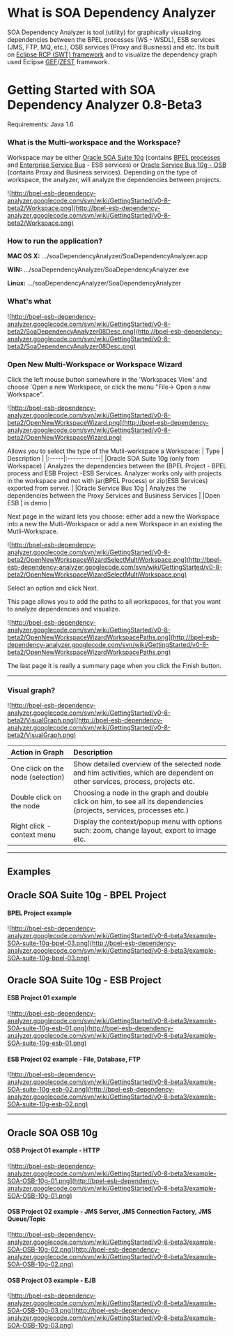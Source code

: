 # What is SOA Dependency Analyzer #

SOA Dependency Analyzer is tool (utility) for graphically visualizing dependencies between the BPEL processes (WS - WSDL), ESB services (JMS, FTP, MQ, etc.), OSB services (Proxy and Business) and etc.
Its built on [Eclipse RCP (SWT) framework](http://wiki.eclipse.org/index.php/Rich_Client_Platform) and to visualize the dependency graph used Eclipse [GEF](http://www.eclipse.org/gef/)/[ZEST](http://www.eclipse.org/gef/zest/) framework.


# Getting Started with SOA Dependency Analyzer 0.8-Beta3 #

Requirements: Java 1.6

### What is the Multi-workspace and the Workspace? ###

Workspace may be either [Oracle SOA Suite 10g](http://www.oracle.com/technetwork/middleware/soasuite/downloads/downloads-085394.html#10g)
(contains [BPEL processes](http://en.wikipedia.org/wiki/Business_Process_Execution_Language) and [Enterprise Service Bus](http://en.wikipedia.org/wiki/Enterprise_service_bus) - ESB services) or
[Oracle Service Bus 10g - OSB](http://download.oracle.com/docs/cd/E13159_01/osb/docs10gr3/) (contains Proxy and Business services).
Depending on the type of workspace, the analyzer, will analyze the dependencies between projects.


![http://bpel-esb-dependency-analyzer.googlecode.com/svn/wiki/GettingStarted/v0-8-beta2/Workspace.png](http://bpel-esb-dependency-analyzer.googlecode.com/svn/wiki/GettingStarted/v0-8-beta2/Workspace.png)


### How to run the application? ###

**MAC OS X:**
.../soaDependencyAnalyzer/SoaDependencyAnalyzer.app

**WIN:**
.../soaDependencyAnalyzer/SoaDependencyAnalyzer.exe

**Linux:**
.../soaDependencyAnalyzer/SoaDependencyAnalyzer


### What's what ###

![http://bpel-esb-dependency-analyzer.googlecode.com/svn/wiki/GettingStarted/v0-8-beta2/SoaDependencyAnalyzer08Desc.png](http://bpel-esb-dependency-analyzer.googlecode.com/svn/wiki/GettingStarted/v0-8-beta2/SoaDependencyAnalyzer08Desc.png)

### Open New Multi-Workspace or Workspace Wizard ###

Click the left mouse button somewhere in the 'Workspaces View' and choose 'Open a new Workspace, or click the menu "File-> Open a new Workspace".

![http://bpel-esb-dependency-analyzer.googlecode.com/svn/wiki/GettingStarted/v0-8-beta2/OpenNewWorkspaceWizard.png](http://bpel-esb-dependency-analyzer.googlecode.com/svn/wiki/GettingStarted/v0-8-beta2/OpenNewWorkspaceWizard.png)


Allows you to select the type of the Mutli-workspace a Workspace:
| Type | Description |
|:-----|:------------|
|Oracle SOA Suite 10g (only from Workspace) | Analyzes the dependencies between the (BPEL Project - BPEL process and ESB Project -ESB Services.  Analyzer works only with projects in the workspace and not with jar(BPEL Process) or zip(ESB Services) exported from server. |
|Oracle Service Bus 10g | Analyzes the dependencies between the Proxy Services and Business Services |
|Open ESB | is demo |


Next page in the wizard lets you choose: either add a new the Workspace into a new the Mutli-Workspace or add a new Workspace in an existing the Mutli-Workspace.

![http://bpel-esb-dependency-analyzer.googlecode.com/svn/wiki/GettingStarted/v0-8-beta2/OpenNewWorkspaceWizardSelectMultiWorkspace.png](http://bpel-esb-dependency-analyzer.googlecode.com/svn/wiki/GettingStarted/v0-8-beta2/OpenNewWorkspaceWizardSelectMultiWorkspace.png)

Select an option and click Next.

This page allows you to add the paths to all workspaces, for that you want to analyze dependencies and visualize.

![http://bpel-esb-dependency-analyzer.googlecode.com/svn/wiki/GettingStarted/v0-8-beta2/OpenNewWorkspaceWizardWorkspacePaths.png](http://bpel-esb-dependency-analyzer.googlecode.com/svn/wiki/GettingStarted/v0-8-beta2/OpenNewWorkspaceWizardWorkspacePaths.png)

The last page it is really a summary page when you click the Finish button.


---


### Visual graph? ###

![http://bpel-esb-dependency-analyzer.googlecode.com/svn/wiki/GettingStarted/v0-8-beta2/VisualGraph.png](http://bpel-esb-dependency-analyzer.googlecode.com/svn/wiki/GettingStarted/v0-8-beta2/VisualGraph.png)

| Action in Graph | Description |
|:----------------|:------------|
| One click on the node (selection) | Show detailed overview of the selected node and him activities, which are dependent on other services, process, projects etc. |
| Double click on the node | Choosing a node in the graph and double click on him, to see all its dependencies (projects, services, processes etc.) |
| Right click - context menu | Display the context/popup menu with options such: zoom, change layout, export to image etc.|



---

## Examples ##

## Oracle SOA Suite 10g - BPEL Project ##

#### BPEL Project example ####
![http://bpel-esb-dependency-analyzer.googlecode.com/svn/wiki/GettingStarted/v0-8-beta3/example-SOA-suite-10g-bpel-03.png](http://bpel-esb-dependency-analyzer.googlecode.com/svn/wiki/GettingStarted/v0-8-beta3/example-SOA-suite-10g-bpel-03.png)

## Oracle SOA Suite 10g - ESB Project ##

#### ESB Project 01 example ####
![http://bpel-esb-dependency-analyzer.googlecode.com/svn/wiki/GettingStarted/v0-8-beta3/example-SOA-suite-10g-esb-01.png](http://bpel-esb-dependency-analyzer.googlecode.com/svn/wiki/GettingStarted/v0-8-beta3/example-SOA-suite-10g-esb-01.png)

#### ESB Project 02 example - File, Database, FTP ####
![http://bpel-esb-dependency-analyzer.googlecode.com/svn/wiki/GettingStarted/v0-8-beta3/example-SOA-suite-10g-esb-02.png](http://bpel-esb-dependency-analyzer.googlecode.com/svn/wiki/GettingStarted/v0-8-beta3/example-SOA-suite-10g-esb-02.png)


---


## Oracle SOA OSB 10g ##

#### OSB Project 01 example - HTTP ####
![http://bpel-esb-dependency-analyzer.googlecode.com/svn/wiki/GettingStarted/v0-8-beta3/example-SOA-OSB-10g-01.png](http://bpel-esb-dependency-analyzer.googlecode.com/svn/wiki/GettingStarted/v0-8-beta3/example-SOA-OSB-10g-01.png)

#### OSB Project 02 example - JMS Server, JMS Connection Factory, JMS Queue/Topic ####
![http://bpel-esb-dependency-analyzer.googlecode.com/svn/wiki/GettingStarted/v0-8-beta3/example-SOA-OSB-10g-02.png](http://bpel-esb-dependency-analyzer.googlecode.com/svn/wiki/GettingStarted/v0-8-beta3/example-SOA-OSB-10g-02.png)

#### OSB Project 03 example - EJB ####
![http://bpel-esb-dependency-analyzer.googlecode.com/svn/wiki/GettingStarted/v0-8-beta3/example-SOA-OSB-10g-03.png](http://bpel-esb-dependency-analyzer.googlecode.com/svn/wiki/GettingStarted/v0-8-beta3/example-SOA-OSB-10g-03.png)